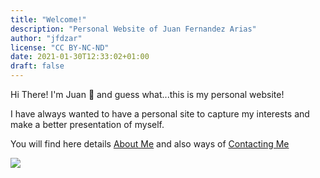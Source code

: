 ```yaml
---
title: "Welcome!"
description: "Personal Website of Juan Fernandez Arias"
author: "jfdzar"
license: "CC BY-NC-ND"
date: 2021-01-30T12:33:02+01:00 
draft: false
---
```


Hi There! I'm Juan :wave:
and guess what...this is my personal website!

I have always wanted to have a personal site to capture my interests and make a better presentation of myself.

You will find here details [About Me](about) and also ways of [Contacting Me](contact)

![](lake.jpg) 








 


